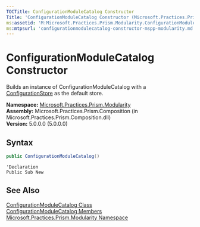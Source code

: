 ```yaml
---
TOCTitle: ConfigurationModuleCatalog Constructor
Title: 'ConfigurationModuleCatalog Constructor (Microsoft.Practices.Prism.Modularity)'
ms:assetid: 'M:Microsoft.Practices.Prism.Modularity.ConfigurationModuleCatalog.\#ctor'
ms:mtpsurl: 'configurationmodulecatalog-constructor-mspp-modularity.md'
---
```



# ConfigurationModuleCatalog Constructor

Builds an instance of ConfigurationModuleCatalog with a [ConfigurationStore](/patterns-practices/reference/configurationstore-class-mspp-modularity) as the default store.

**Namespace:** [Microsoft.Practices.Prism.Modularity](/patterns-practices/reference/mspp-modularity-namespace)<br/>
**Assembly:** Microsoft.Practices.Prism.Composition (in Microsoft.Practices.Prism.Composition.dll)<br/>
**Version:** 5.0.0.0 (5.0.0.0)

## Syntax

```C#
public ConfigurationModuleCatalog()
```
```VB
'Declaration
Public Sub New
```

## See Also

[ConfigurationModuleCatalog Class](/patterns-practices/reference/configurationstore-class-mspp-modularity)<br/>
[ConfigurationModuleCatalog Members](/patterns-practices/reference/configurationstore-members-mspp-modularity)<br/>
[Microsoft.Practices.Prism.Modularity Namespace](/patterns-practices/reference/mspp-modularity-namespace)